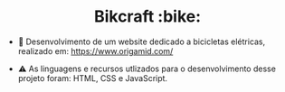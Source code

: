 <h1 align="center">Bikcraft :bike:</h1>

- 📂 Desenvolvimento de um website dedicado a bicicletas elétricas, realizado em: https://www.origamid.com/

- ⚠️ As linguagens e recursos utlizados para o desenvolvimento desse projeto foram: HTML, CSS e JavaScript.
